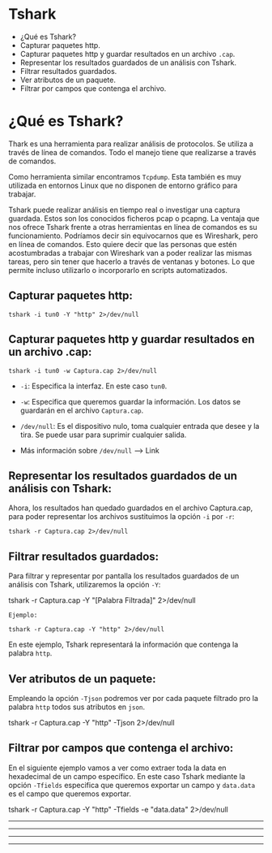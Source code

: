 # Tshark


* <a href="#item1" style="text-decoration:none">¿Qué es Tshark?</a>
* <a href="#item2" style="text-decoration:none">Capturar paquetes http.</a>
* <a href="#item3" style="text-decoration:none">Capturar paquetes http y guardar resultados en un archivo `.cap`.</a>
* <a href="#item4" style="text-decoration:none">Representar los resultados guardados de un análisis con Tshark.</a>
* <a href="#item5" style="text-decoration:none">Filtrar resultados guardados.</a>
* <a href="#item6" style="text-decoration:none">Ver atributos de un paquete.</a>
* <a href="#item7" style="text-decoration:none">Filtrar por campos que contenga el archivo.</a>


<a name="item1"></a>
# ¿Qué es Tshark?
  
Thark es una herramienta para realizar análisis de protocolos. Se utiliza a través de línea de comandos. Todo el manejo tiene que realizarse
a través de comandos.


Como herramienta similar encontramos `Tcpdump`. Esta también es muy utilizada en entornos Linux que no disponen de entorno gráfico para trabajar.


Tshark puede realizar análisis en tiempo real o investigar una captura guardada. Estos son los conocidos ficheros pcap o pcapng.
La ventaja que nos ofrece Tshark frente a otras herramientas en línea de comandos es su funcionamiento. Podríamos decir sin equivocarnos 
que es Wireshark, pero en línea de comandos. Esto quiere decir que las personas que estén acostumbradas a trabajar con Wireshark van a poder 
realizar las mismas tareas, pero sin tener que hacerlo a través de ventanas y botones. Lo que permite incluso utilizarlo o incorporarlo en
scripts automatizados.


<a name="item2"></a>
## Capturar paquetes http:


    tshark -i tun0 -Y "http" 2>/dev/null


<a name="item3"></a>
## Capturar paquetes http y guardar resultados en un archivo .cap:


    tshark -i tun0 -w Captura.cap 2>/dev/null


* `-i`: Especifica la interfaz. En este caso `tun0`.
* `-w`: Especifica que queremos guardar la información. Los datos se guardarán en el archivo `Captura.cap`.
* `/dev/null`: Es el dispositivo nulo, toma cualquier entrada que desee y la tira. Se puede usar para suprimir cualquier salida.
    
* Más información sobre `/dev/null` --> <a href="https://blog.desdelinux.net/que-es-devnull-y-como-puede-ayudarte/" style="text-decoration:none">Link</a>


<a name="item4"></a>
## Representar los resultados guardados de un análisis con Tshark:


Ahora, los resultados han quedado guardados en el archivo Captura.cap, para poder representar los archivos sustituimos la opción `-i` por `-r`:


    tshark -r Captura.cap 2>/dev/null


<a name="item5"></a>
## Filtrar resultados guardados:


Para filtrar y representar por pantalla los resultados guardados de un análisis con Tshark, utilizaremos la opción  `-Y`:


   tshark -r Captura.cap -Y "[Palabra Filtrada]" 2>/dev/null
   
`Ejemplo:`   
    
    tshark -r Captura.cap -Y "http" 2>/dev/null
    
En este ejemplo, Tshark representará la información que contenga la palabra `http`.


<a name="item6"></a>
## Ver atributos de un paquete:


Empleando la opción `-Tjson` podremos ver por cada paquete filtrado pro la palabra `http` todos sus atributos en `json`.


   tshark -r Captura.cap -Y "http" -Tjson 2>/dev/null


<a name="item7"></a> <a name="item5"></a>  
## Filtrar por campos que contenga el archivo:


En el siguiente ejemplo vamos a ver como extraer toda la data en hexadecimal de un campo específico. En este caso Tshark mediante la opción
`-Tfields` especifica que queremos exportar un campo y `data.data` es el campo que queremos exportar.  


   tshark -r  Captura.cap -Y "http" -Tfields -e "data.data" 2>/dev/null




---
---
  
    
<html lang="en">
<head>
  
</head>
<body>


<script src="https://utteranc.es/client.js"
    repo="F1r0x/gestion-comentarios"
    issue-term="pathname"
    theme="github-light"
    crossorigin="anonymous"
    async>
</script>
          
    
  </body>
</html>
  
  
---
---


